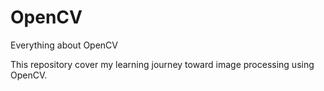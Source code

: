 # OpenCV
Everything about OpenCV

This repository cover my learning journey toward image processing using OpenCV.

